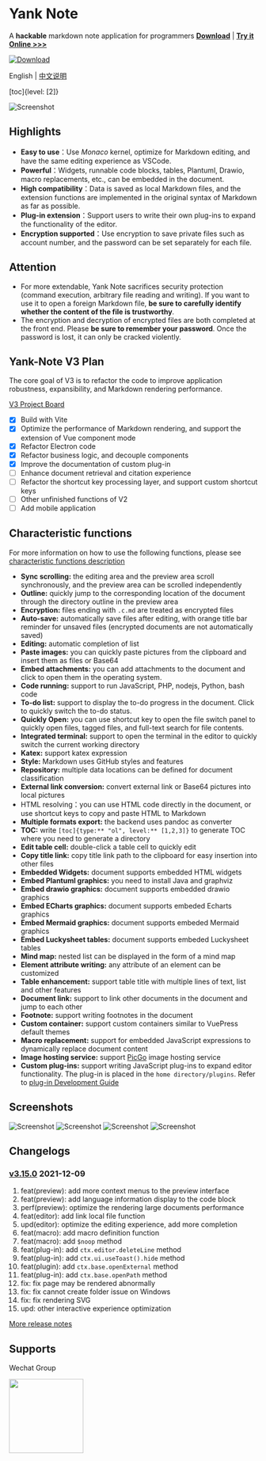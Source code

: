 # Yank Note

A **hackable** markdown note application for programmers **[Download](https://github.com/purocean/yn/releases)** | **[Try it Online >>>](https://yank-note.vercel.app/)**

[![Download](./help/mas_en.svg?.inline)](https://apps.apple.com/cn/app/yank-note/id1551528618)

English | [中文说明](./README_ZH-CN.md)

[toc]{level: [2]}

![Screenshot](./help/1.png)

## Highlights

- **Easy to use**：Use *Monaco* kernel, optimize for Markdown editing, and have the same editing experience as VSCode.
- **Powerful**：Widgets, runnable code blocks, tables, Plantuml, Drawio, macro replacements, etc., can be embedded in the document.
- **High compatibility**：Data is saved as local Markdown files, and the extension functions are implemented in the original syntax of Markdown as far as possible.
- **Plug-in extension**：Support users to write their own plug-ins to expand the functionality of the editor.
- **Encryption supported**：Use encryption to save private files such as account number, and the password can be set separately for each file.

## Attention

- For more extendable, Yank Note sacrifices security protection (command execution, arbitrary file reading and writing). If you want to use it to open a foreign Markdown file, **be sure to carefully identify whether the content of the file is trustworthy**.
- The encryption and decryption of encrypted files are both completed at the front end. Please **be sure to remember your password**. Once the password is lost, it can only be cracked violently.

## Yank-Note V3 Plan

The core goal of V3 is to refactor the code to improve application robustness, expansibility, and Markdown rendering performance.

[V3 Project Board](https://github.com/purocean/yn/projects/5)

- [x] Build with Vite
- [x] Optimize the performance of Markdown rendering, and support the extension of Vue component mode
- [x] Refactor Electron code
- [x] Refactor business logic, and decouple components
- [x] Improve the documentation of custom plug-in
- [ ] Enhance document retrieval and citation experience
- [ ] Refactor the shortcut key processing layer, and support custom shortcut keys
- [ ] Other unfinished functions of V2
- [ ] Add mobile application

## Characteristic functions

For more information on how to use the following functions, please see [characteristic functions description](./help/FEATURES.md)

- **Sync scrolling:** the editing area and the preview area scroll synchronously, and the preview area can be scrolled independently
- **Outline:** quickly jump to the corresponding location of the document through the directory outline in the preview area
- **Encryption:** files ending with `.c.md` are treated as encrypted files
- **Auto-save:** automatically save files after editing, with orange title bar reminder for unsaved files (encrypted documents are not automatically saved)
- **Editing:** automatic completion of list
- **Paste images:** you can quickly paste pictures from the clipboard and insert them as files or Base64
- **Embed attachments:** you can add attachments to the document and click to open them in the operating system.
- **Code running:** support to run JavaScript, PHP, nodejs, Python, bash code
- **To-do list:** support to display the to-do progress in the document. Click to quickly switch the to-do status.
- **Quickly Open:** you can use shortcut key to open the file switch panel to quickly open files, tagged files, and full-text search for file contents.
- **Integrated terminal:** support to open the terminal in the editor to quickly switch the current working directory
- **Katex:** support katex expression
- **Style:** Markdown uses GitHub styles and features
- **Repository:** multiple data locations can be defined for document classification
- **External link conversion:** convert external link or Base64 pictures into local pictures
- HTML resolving：you can use HTML code directly in the document, or use shortcut keys to copy and paste HTML to Markdown
- **Multiple formats export:** the backend uses pandoc as converter
- **TOC:** write `[toc]{type:** "ol", level:** [1,2,3]}` to generate TOC where you need to generate a directory
- **Edit table cell:** double-click a table cell to quickly edit
- **Copy title link:** copy title link path to the clipboard for easy insertion into other files
- **Embedded Widgets:** document supports embedded HTML widgets
- **Embed Plantuml graphics:** you need to install Java and graphviz
- **Embed drawio graphics:** document supports embedded drawio graphics
- **Embed ECharts graphics:** document supports embeded Echarts graphics
- **Embed Mermaid graphics:** document supports embeded Mermaid graphics
- **Embed Luckysheet tables:** document supports embeded Luckysheet tables
- **Mind map:** nested list can be displayed in the form of a mind map
- **Element attribute writing:** any attribute of an element can be customized
- **Table enhancement:** support table title with multiple lines of text, list and other features
- **Document link:** support to link other documents in the document and jump to each other
- **Footnote:** support writing footnotes in the document
- **Custom container:** support custom containers similar to VuePress default themes
- **Macro replacement:** support for embedded JavaScript expressions to dynamically replace document content
- **Image hosting service:** support [PicGo](https://picgo.github.io/PicGo-Doc/) image hosting service
- **Custom plug-ins:** support writing JavaScript plug-ins to expand editor functionality. The plug-in is placed in the `home directory/plugins`. Refer to [plug-in Development Guide](./help/PLUGIN.md)

## Screenshots

![Screenshot](./help/2.png)
![Screenshot](./help/3.png)
![Screenshot](./help/4.png)
![Screenshot](./help/5.png)

## Changelogs

### [v3.15.0](https://github.com/purocean/yn/releases/tag/v3.15.0) 2021-12-09
1. feat(preview): add more context menus to the preview interface
2. feat(preview): add language information display to the code block
3. perf(preview): optimize the rendering large documents performance
4. feat(editor): add link local file function
5. upd(editor): optimize the editing experience, add more completion
6. feat(macro): add macro definition function
7. feat(macro): add `$noop` ​​method
8. feat(plug-in): add `ctx.editor.deleteLine` method
9. feat(plug-in): add `ctx.ui.useToast().hide` method
10. feat(plugin): add `ctx.base.openExternal` method
11. feat(plug-in): add `ctx.base.openPath` method
12. fix: fix page may be rendered abnormally
13. fix: fix cannot create folder issue on Windows
14. fix: fix rendering SVG
15. upd: other interactive experience optimization

[More release notes](https://github.com/purocean/yn/releases)

## Supports

Wechat Group

<img src="./help/qrcode-wechat.jpg?.inline" width="150">
